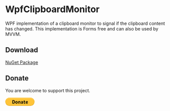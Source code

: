# WpfClipboardMonitor

WPF implementation of a clipboard monitor to signal if the clipboard content has changed. 
This implementation is Forms free and can also be used by MVVM. 

## Download

[NuGet Package](https://www.nuget.org/packages/WpfClipboardMonitor/)

## Donate

You are welcome to support this project. 

[![Donate](https://raw.githubusercontent.com/Bassman2/MediaDevices/master/.github/images/donate.gif)](https://www.paypal.me/GBassman)
